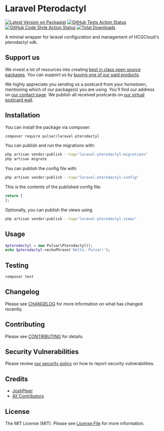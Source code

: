 # Laravel Pterodactyl

[![Latest Version on Packagist](https://img.shields.io/packagist/v/pulsar/laravel-pterodactyl.svg?style=flat-square)](https://packagist.org/packages/pulsar/laravel-pterodactyl)
[![GitHub Tests Action Status](https://img.shields.io/github/actions/workflow/status/pulsar/laravel-pterodactyl/run-tests.yml?branch=main&label=tests&style=flat-square)](https://github.com/pulsar/laravel-pterodactyl/actions?query=workflow%3Arun-tests+branch%3Amain)
[![GitHub Code Style Action Status](https://img.shields.io/github/actions/workflow/status/pulsar/laravel-pterodactyl/fix-php-code-style-issues.yml?branch=main&label=code%20style&style=flat-square)](https://github.com/pulsar/laravel-pterodactyl/actions?query=workflow%3A"Fix+PHP+code+style+issues"+branch%3Amain)
[![Total Downloads](https://img.shields.io/packagist/dt/pulsar/laravel-pterodactyl.svg?style=flat-square)](https://packagist.org/packages/pulsar/laravel-pterodactyl)

A mininal wrapper for laravel configuration and management of HCGCloud's pterodactyl sdk.

## Support us

We invest a lot of resources into creating [best in class open source packages](https://spatie.be/open-source). You can support us by [buying one of our paid products](https://spatie.be/open-source/support-us).

We highly appreciate you sending us a postcard from your hometown, mentioning which of our package(s) you are using. You'll find our address on [our contact page](https://spatie.be/about-us). We publish all received postcards on [our virtual postcard wall](https://spatie.be/open-source/postcards).

## Installation

You can install the package via composer:

```bash
composer require pulsar/laravel-pterodactyl
```

You can publish and run the migrations with:

```bash
php artisan vendor:publish --tag="laravel-pterodactyl-migrations"
php artisan migrate
```

You can publish the config file with:

```bash
php artisan vendor:publish --tag="laravel-pterodactyl-config"
```

This is the contents of the published config file:

```php
return [
];
```

Optionally, you can publish the views using

```bash
php artisan vendor:publish --tag="laravel-pterodactyl-views"
```

## Usage

```php
$pterodactyl = new Pulsar\Pterodactyl();
echo $pterodactyl->echoPhrase('Hello, Pulsar!');
```

## Testing

```bash
composer test
```

## Changelog

Please see [CHANGELOG](CHANGELOG.md) for more information on what has changed recently.

## Contributing

Please see [CONTRIBUTING](CONTRIBUTING.md) for details.

## Security Vulnerabilities

Please review [our security policy](../../security/policy) on how to report security vulnerabilities.

## Credits

- [JoshPiper](https://github.com/Pulsar-Dev)
- [All Contributors](../../contributors)

## License

The MIT License (MIT). Please see [License File](LICENSE.md) for more information.

